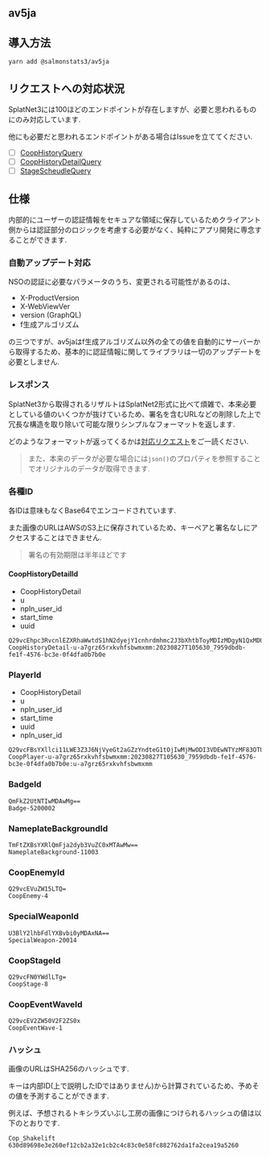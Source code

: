 ## av5ja

## 導入方法

```
yarn add @salmonstats3/av5ja
```

## リクエストへの対応状況

SplatNet3には100ほどのエンドポイントが存在しますが、必要と思われるものにのみ対応しています.

他にも必要だと思われるエンドポイントがある場合はIssueを立ててください.

- [ ] [CoopHistoryQuery](https://github.com/salmonstats3/av5ja/blob/master/docs/CoopHistoryQuery.md)
- [ ] [CoopHistoryDetailQuery](https://github.com/salmonstats3/av5ja/blob/master/docs/CoopHistoryDetailQuery.md)
- [ ] [StageScheudleQuery](https://github.com/salmonstats3/av5ja/blob/master/docs/StageScheduleQuery.md)

## 仕様

内部的にユーザーの認証情報をセキュアな領域に保存しているためクライアント側からは認証部分のロジックを考慮する必要がなく、純粋にアプリ開発に専念することができます.

### 自動アップデート対応

NSOの認証に必要なパラメータのうち、変更される可能性があるのは、

- X-ProductVersion
- X-WebViewVer
- version (GraphQL)
- f生成アルゴリズム

の三つですが、av5jaはf生成アルゴリズム以外の全ての値を自動的にサーバーから取得するため、基本的に認証情報に関してライブラリは一切のアップデートを必要としません. 

### レスポンス

SplatNet3から取得されるリザルトはSplatNet2形式に比べて煩雑で、本来必要としている値のいくつかが抜けているため、署名を含むURLなどの削除した上で冗長な構造を取り除いて可能な限りシンプルなフォーマットを返します.

どのようなフォーマットが返ってくるかは[対応リクエスト](#対応リクエスト)をご一読ください.

> また、本来のデータが必要な場合には`json()`のプロパティを参照することでオリジナルのデータが取得できます.

### 各種ID

各IDは意味もなくBase64でエンコードされています. 

また画像のURLはAWSのS3上に保存されているため、キーペアと署名なしにアクセスすることはできません.

> 署名の有効期限は半年ほどです

#### CoopHistoryDetailId

- CoopHistoryDetail
- u
- npln_user_id
- start_time
- uuid

```
Q29vcEhpc3RvcnlEZXRhaWwtdS1hN2dyejY1cnhrdmhmc2J3bXhtbToyMDIzMDgyN1QxMDU2MzBfNzk1OWRiZGItZmUxZi00NTc2LWJjM2UtMGY0ZGZhMGI3YjBl
CoopHistoryDetail-u-a7grz65rxkvhfsbwmxmm:20230827T105630_7959dbdb-fe1f-4576-bc3e-0f4dfa0b7b0e
```

### PlayerId

- CoopHistoryDetail
- u
- npln_user_id
- start_time
- uuid
- npln_user_id

```
Q29vcFBsYXllci11LWE3Z3J6NjVyeGt2aGZzYndteG1tOjIwMjMwODI3VDEwNTYzMF83OTU5ZGJkYi1mZTFmLTQ1NzYtYmMzZS0wZjRkZmEwYjdiMGU6dS1hN2dyejY1cnhrdmhmc2J3bXhtbQ==
CoopPlayer-u-a7grz65rxkvhfsbwmxmm:20230827T105630_7959dbdb-fe1f-4576-bc3e-0f4dfa0b7b0e:u-a7grz65rxkvhfsbwmxmm
```

### BadgeId

```
QmFkZ2UtNTIwMDAwMg==
Badge-5200002
```

### NameplateBackgroundId

```
TmFtZXBsYXRlQmFja2dyb3VuZC0xMTAwMw==
NameplateBackground-11003
```

### CoopEnemyId

```
Q29vcEVuZW15LTQ=
CoopEnemy-4
```

### SpecialWeaponId

```
U3BlY2lhbFdlYXBvbi0yMDAxNA==
SpecialWeapon-20014
```

### CoopStageId

```
Q29vcFN0YWdlLTg=
CoopStage-8
```

### CoopEventWaveId

```
Q29vcEV2ZW50V2F2ZS0x
CoopEventWave-1
```

### ハッシュ

画像のURLはSHA256のハッシュです.

キーは内部ID(上で説明したIDではありません)から計算されているため、予めその値を予測することができます.

例えば、予想されるトキシラズいぶし工房の画像につけられるハッシュの値は以下のとおりです.

```
Cop_Shakelift
630d89698e3e260ef12cb2a32e1cb2c4c83c0e58fc882762da1fa2cea19a5260
```
